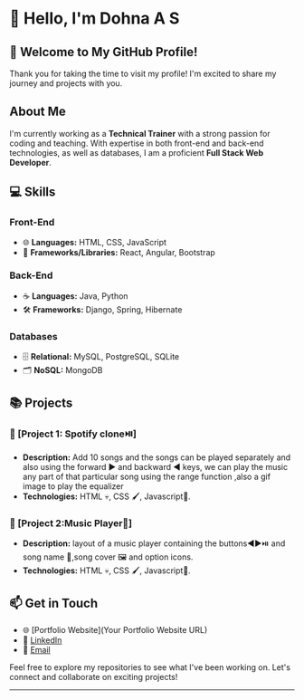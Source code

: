 
# 👋 Hello, I'm Dohna A S

## 🌟 Welcome to My GitHub Profile!

Thank you for taking the time to visit my profile! I'm excited to share my journey and projects with you.

## About Me

I'm currently working as a **Technical Trainer** with a strong passion for coding and teaching. With expertise in both front-end and back-end technologies, as well as databases, I am a proficient **Full Stack Web Developer**.

## 💻 Skills

### Front-End
- 🌐 **Languages:** HTML, CSS, JavaScript
- 🚀 **Frameworks/Libraries:** React, Angular, Bootstrap

### Back-End
- ☕ **Languages:** Java, Python
- 🛠 **Frameworks:** Django, Spring, Hibernate

### Databases
- 🗄 **Relational:** MySQL, PostgreSQL, SQLite
- 🗂 **NoSQL:** MongoDB

## 📚 Projects

### 🔹 [Project 1: Spotify clone⏯️]
- **Description:** Add 10 songs and the songs can be played separately and also using the forward ▶️ and backward ◀️ keys, we can play the music any part of that particular song using the range function ,also a gif image to  play the equalizer
- **Technologies:** HTML 💀, CSS 🖌️, Javascript🔋.

### 🔹 [Project 2:Music Player🎵]
- **Description:** layout of a music player containing the buttons◀️▶️⏯️ and song name 🎵,song cover 🖼️ and option icons.
- **Technologies:** HTML 💀, CSS 🖌️, Javascript🔋.

## 📫 Get in Touch

- 🌐 [Portfolio Website](Your Portfolio Website URL)
- 💼 [LinkedIn](https://www.linkedin.com/in/imblesseddohna/)
- 📧 [Email](mailto:imblesseddohna@gmail.com)

Feel free to explore my repositories to see what I've been working on. Let's connect and collaborate on exciting projects!

---

